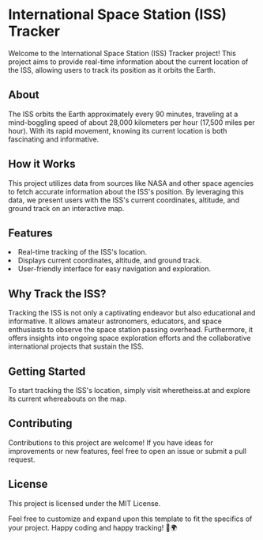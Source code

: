 <h1>International Space Station (ISS) Tracker</h1>
Welcome to the International Space Station (ISS) Tracker project! This project aims to provide real-time information about the current location of the ISS, allowing users to track its position as it orbits the Earth.

<h2>About</h2>
The ISS orbits the Earth approximately every 90 minutes, traveling at a mind-boggling speed of about 28,000 kilometers per hour (17,500 miles per hour). With its rapid movement, knowing its current location is both fascinating and informative.

<h2>How it Works</h2>
This project utilizes data from sources like NASA and other space agencies to fetch accurate information about the ISS's position. By leveraging this data, we present users with the ISS's current coordinates, altitude, and ground track on an interactive map.

<h2>Features</h2>
<li>Real-time tracking of the ISS's location.</li>
<li>Displays current coordinates, altitude, and ground track.</li>
<li>User-friendly interface for easy navigation and exploration.</li>

<h2>Why Track the ISS?</h2>
Tracking the ISS is not only a captivating endeavor but also educational and informative. It allows amateur astronomers, educators, and space enthusiasts to observe the space station passing overhead. Furthermore, it offers insights into ongoing space exploration efforts and the collaborative international projects that sustain the ISS.

<h2>Getting Started</h2>
To start tracking the ISS's location, simply visit wheretheiss.at and explore its current whereabouts on the map.

<h2>Contributing</h2>
Contributions to this project are welcome! If you have ideas for improvements or new features, feel free to open an issue or submit a pull request.

<h2>License</h2>
This project is licensed under the MIT License.

Feel free to customize and expand upon this template to fit the specifics of your project. Happy coding and happy tracking! 🚀🌍
